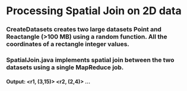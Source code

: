 # Processing Spatial Join on 2D data

### CreateDatasets creates two large datasets Point and Reactangle (>100 MB) using a random function. All the coordinates of a rectangle integer values.
### SpatialJoin.java implements spatial join between the two datasets using a single MapReduce job.

#### Output: <r1, (3,15)> <r2, (2,4)> ...
